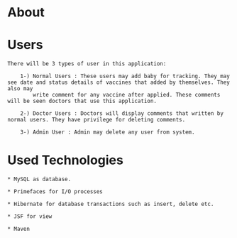 # About 
    
    

# Users

    There will be 3 types of user in this application:

        1-) Normal Users : These users may add baby for tracking. They may see date and status details of vaccines that added by themselves. They also may
            write comment for any vaccine after applied. These comments will be seen doctors that use this application.

        2-) Doctor Users : Doctors will display comments that written by normal users. They have privilege for deleting comments.

        3-) Admin User : Admin may delete any user from system.

# Used Technologies

    * MySQL as database.
    
    * Primefaces for I/O processes

    * Hibernate for database transactions such as insert, delete etc.

    * JSF for view

    * Maven